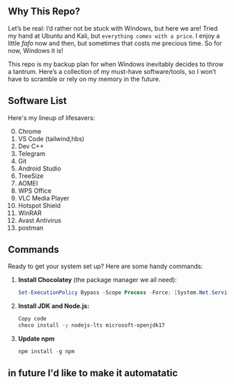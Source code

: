 ## Why This Repo?

Let’s be real: I’d rather not be stuck with Windows, but here we are! Tried my hand at Ubuntu and Kali, but ```everything comes with a price```. I enjoy a little *fafo* now and then, but sometimes that costs me precious time. So for now, Windows it is! 

This repo is my backup plan for when Windows inevitably decides to throw a tantrum. Here’s a collection of my must-have software/tools, so I won’t have to scramble or rely on my memory in the future.

## Software List

Here's my lineup of lifesavers:

0. Chrome
1. VS Code (tailwind,hbs)
2. Dev C++
3. Telegram
4. Git
5. Android Studio
6. TreeSize
7. AOMEI
8. WPS Office
9. VLC Media Player
10. Hotspot Shield
11. WinRAR
12. Avast Antivirus
13. postman


## Commands

Ready to get your system set up? Here are some handy commands:

1. **Install Chocolatey** (the package manager we all need):
   ```powershell
   Set-ExecutionPolicy Bypass -Scope Process -Force; [System.Net.ServicePointManager]::SecurityProtocol = [System.Net.ServicePointManager]::SecurityProtocol -bor 3072; iex ((New-Object System.Net.WebClient).DownloadString('https://community.chocolatey.org/install.ps1'))
2. **Install JDK and Node.js:**
    ```bash
    Copy code
    choco install -y nodejs-lts microsoft-openjdk17
3. **Update npm**
    ```javascript
    npm install -g npm

## in future I'd like to make it automatatic


